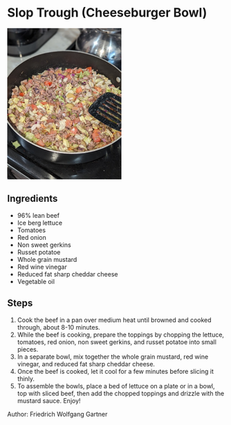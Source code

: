 # Slop Trough (Cheeseburger Bowl)

<img src="https://raw.githubusercontent.com/rooftopcellist/recipes/master/meal-prep/images/slop-trough.jpeg" height="350">

## Ingredients

* 96% lean beef
* Ice berg lettuce
* Tomatoes
* Red onion
* Non sweet gerkins
* Russet potatoe
* Whole grain mustard
* Red wine vinegar
* Reduced fat sharp cheddar cheese
* Vegetable oil

## Steps

1. Cook the beef in a pan over medium heat until browned and cooked through, about 8-10 minutes.
2. While the beef is cooking, prepare the toppings by chopping the lettuce, tomatoes, red onion, non sweet gerkins, and russet potatoe into small pieces.
3. In a separate bowl, mix together the whole grain mustard, red wine vinegar, and reduced fat sharp cheddar cheese.
4. Once the beef is cooked, let it cool for a few minutes before slicing it thinly.
5. To assemble the bowls, place a bed of lettuce on a plate or in a bowl, top with sliced beef, then add the chopped toppings and drizzle with the mustard sauce. Enjoy!

Author: Friedrich Wolfgang Gartner